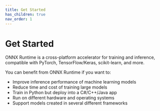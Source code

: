 ```yaml
---
title: Get Started
has_children: true
nav_order: 1
---
```


# Get Started

ONNX Runtime is a cross-platform accelerator for training and inference, compatible with PyTorch, TensorFlow/Keras, scikit-learn, and more.

You can benefit from ONNX Runtime if you want to:

* Improve inference performance of machine learning models
* Reduce time and cost of training large models
* Train in Python but deploy into a C#/C++/Java app
* Run on different hardware and operating systems
* Support models created in several different frameworks
